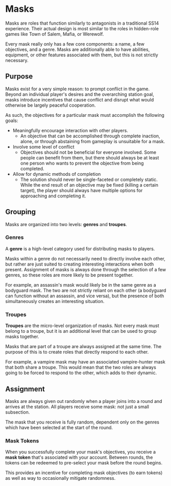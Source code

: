 # Masks

Masks are roles that function similarly to antagonists in a traditional SS14 experience.
Their actual design is most similar to the roles in hidden-role games like Town of Salem, Mafia, or Werewolf.

Every mask really only has a few core components: a name, a few objectives, and a genre.
Masks are additionally able to have abilities, equipment, or other features associated with them, but this is not strictly necessary.

## Purpose

Masks exist for a very simple reason: to prompt conflict in the game.
Beyond an individual player's desires and the overarching station goal, masks introduce incentives that cause conflict and disrupt what would otherwise be largely peaceful cooperation.

As such, the objectives for a particular mask must accomplish the following goals:
- Meaningfully encourage interaction with other players.
  - An objective that can be accomplished through complete inaction, alone, or through abstaining from gameplay is unsuitable for a mask.
- Involve some level of conflict
  - Objectives should not be beneficial for everyone involved.
Some people can benefit from them, but there should always be at least one person who wants to prevent the objective from being completed.
- Allow for dynamic methods of completion
  - The solution should never be single-faceted or completely static.
While the end result of an objective may be fixed (killing a certain target), the player should always have multiple options for approaching and completing it.

## Grouping

Masks are organized into two levels: **genres** and **troupes**.

### Genres

A **genre** is a high-level category used for distributing masks to players.

Masks within a genre do not necessarily need to directly involve each other, but rather are just suited to creating interesting interactions when both present.
Assignment of masks is always done through the selection of a few genres, so these roles are more likely to be present together.

For example, an assassin's mask would likely be in the same genre as a bodyguard mask.
The two are not strictly reliant on each other (a bodyguard can function without an assassin, and vice versa), but the presence of both simultaneously creates an interesting situation.


### Troupes

**Troupes** are the micro-level organization of masks.
Not every mask must belong to a troupe, but it is an additional level that can be used to group masks together.

Masks that are part of a troupe are always assigned at the same time.
The purpose of this is to create roles that directly respond to each other.

For example, a vampire mask may have an associated vampire-hunter mask that both share a troupe.
This would mean that the two roles are always going to be forced to respond to the other, which adds to their dynamic.

## Assignment

Masks are always given out randomly when a player joins into a round and arrives at the station.
All players receive some mask: not just a small subsection.

The mask that you receive is fully random, dependent only on the genres which have been selected at the start of the round.

### Mask Tokens
When you successfully complete your mask's objectives, you receive a **mask token** that's associated with your account.
Between rounds, the tokens can be redeemed to pre-select your mask before the round begins.

This provides an incentive for completing mask objectives (to earn tokens) as well as way to occasionally mitigate randomness.
